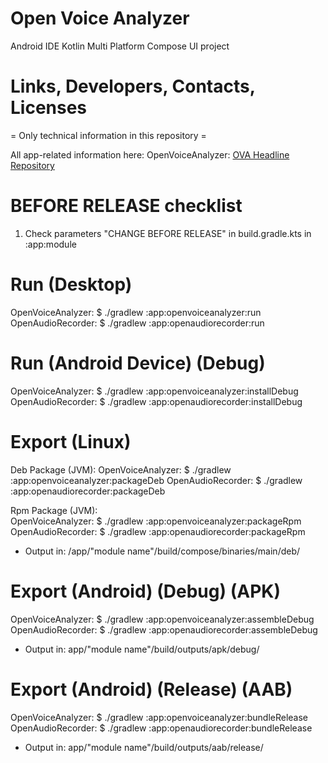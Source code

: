 
# Open Voice Analyzer

Android IDE Kotlin Multi Platform Compose UI project

# Links, Developers, Contacts, Licenses

= Only technical information in this repository =

All app-related information here:
OpenVoiceAnalyzer: [OVA Headline Repository](https://github.com/ketaslava/open_voice_analyzer)

# BEFORE RELEASE checklist

1. Check parameters "CHANGE BEFORE RELEASE" in build.gradle.kts in :app:module

# Run (Desktop)

OpenVoiceAnalyzer: $ ./gradlew :app:openvoiceanalyzer:run
OpenAudioRecorder: $ ./gradlew :app:openaudiorecorder:run

# Run (Android Device) (Debug)

OpenVoiceAnalyzer: $ ./gradlew :app:openvoiceanalyzer:installDebug
OpenAudioRecorder: $ ./gradlew :app:openaudiorecorder:installDebug

# Export (Linux)

Deb Package (JVM):
OpenVoiceAnalyzer: $ ./gradlew :app:openvoiceanalyzer:packageDeb
OpenAudioRecorder: $ ./gradlew :app:openaudiorecorder:packageDeb

Rpm Package (JVM):     
OpenVoiceAnalyzer: $ ./gradlew :app:openvoiceanalyzer:packageRpm
OpenAudioRecorder: $ ./gradlew :app:openaudiorecorder:packageRpm

* Output in: /app/"module name"/build/compose/binaries/main/deb/

# Export (Android) (Debug) (APK)

OpenVoiceAnalyzer: $ ./gradlew :app:openvoiceanalyzer:assembleDebug
OpenAudioRecorder: $ ./gradlew :app:openaudiorecorder:assembleDebug

* Output in: app/"module name"/build/outputs/apk/debug/

# Export (Android) (Release) (AAB)

OpenVoiceAnalyzer: $ ./gradlew :app:openvoiceanalyzer:bundleRelease
OpenAudioRecorder: $ ./gradlew :app:openaudiorecorder:bundleRelease

* Output in: app/"module name"/build/outputs/aab/release/

